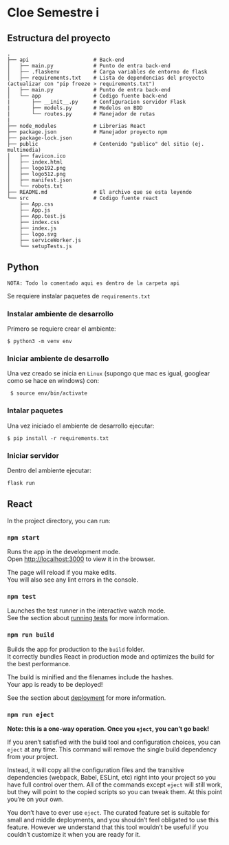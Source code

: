 # Cloe Semestre i

## Estructura del proyecto
```
.
├── api                     # Back-end
│   ├── main.py             # Punto de entra back-end
│   ├── .flaskenv           # Carga variables de entorno de flask
│   ├── requirements.txt    # Lista de dependencias del proyecto (actualizar con "pip freeze > requirements.txt")
│   ├── main.py             # Punto de entra back-end
│   └── app                 # Codigo fuente back-end
|       ├── __init__.py     # Configuracion servidor Flask    
|       ├── models.py       # Modelos en BDD    
|       └── routes.py       # Manejador de rutas
|
├── node_modules            # Librerias React
├── package.json            # Manejador proyecto npm
├── package-lock.json
├── public                  # Contenido "publico" del sitio (ej. multimedia)
│   ├── favicon.ico
│   ├── index.html
│   ├── logo192.png
│   ├── logo512.png
│   ├── manifest.json
│   └── robots.txt
├── README.md               # El archivo que se esta leyendo
└── src                     # Codigo fuente react
    ├── App.css
    ├── App.js
    ├── App.test.js
    ├── index.css
    ├── index.js
    ├── logo.svg
    ├── serviceWorker.js
    └── setupTests.js
```
## Python

```NOTA: Todo lo comentado aqui es dentro de la carpeta api```

Se requiere instalar paquetes de `requirements.txt`

### Instalar ambiente de desarrollo

Primero se requiere crear el ambiente:
```
$ python3 -m venv env
```

### Iniciar ambiente de desarrollo

Una vez creado se inicia en `Linux` (supongo que mac es igual, googlear como se hace en windows) con:

``` $ source env/bin/activate```

### Intalar paquetes

Una vez iniciado el ambiente de desarrollo ejecutar:

``` $ pip install -r requirements.txt ```

### Iniciar servidor

Dentro del ambiente ejecutar:

``` flask run ```    

## React

In the project directory, you can run:

### `npm start`

Runs the app in the development mode.<br />
Open [http://localhost:3000](http://localhost:3000) to view it in the browser.

The page will reload if you make edits.<br />
You will also see any lint errors in the console.

### `npm test`

Launches the test runner in the interactive watch mode.<br />
See the section about [running tests](https://facebook.github.io/create-react-app/docs/running-tests) for more information.

### `npm run build`

Builds the app for production to the `build` folder.<br />
It correctly bundles React in production mode and optimizes the build for the best performance.

The build is minified and the filenames include the hashes.<br />
Your app is ready to be deployed!

See the section about [deployment](https://facebook.github.io/create-react-app/docs/deployment) for more information.

### `npm run eject`

**Note: this is a one-way operation. Once you `eject`, you can’t go back!**

If you aren’t satisfied with the build tool and configuration choices, you can `eject` at any time. This command will remove the single build dependency from your project.

Instead, it will copy all the configuration files and the transitive dependencies (webpack, Babel, ESLint, etc) right into your project so you have full control over them. All of the commands except `eject` will still work, but they will point to the copied scripts so you can tweak them. At this point you’re on your own.

You don’t have to ever use `eject`. The curated feature set is suitable for small and middle deployments, and you shouldn’t feel obligated to use this feature. However we understand that this tool wouldn’t be useful if you couldn’t customize it when you are ready for it.